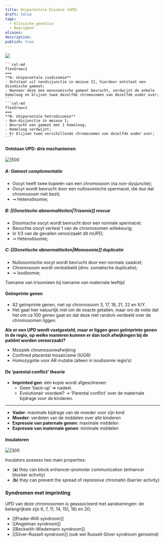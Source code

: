 ```yaml
---
title: Uniparentale Disomie (UPD)
draft: false
tags:
  - Klinische_genetica
  - Begrippen
aliases: 
description: 
publish: true
---
```



![](https://i.imgur.com/mpisxBD.png)

````col
```col-md
flexGrow=1
===
**A: Uniparentale isodisomie**
- Ontstaat uit nondisjunctie in meiose II, hierdoor ontstaat een disomische gameet;
- Wanneer deze een monosomische gameet bevrucht, verdwijnt de enkele homoloog en blijven twee dezelfde chromosomen van dezelfde ouder over;
```
```col-md
flexGrow=1
===
**B: Uniparentale hetrodisomie**
- Non-disjunctie in meiose I;
- Bevrucht een gameet met 1 homoloog;
- Homoloog verdwijnt;
- Er blijven twee verschillende chromosomen van dezelfde ouder over;
```
````

#### Ontstaan UPD: drie mechanismen
![|500](https://i.imgur.com/CvTKPKY.jpg)
##### A: Gameet complementatie
- Oocyt heeft twee kopieën van een chromosoom (na non-dysjunctie);
- Oocyt wordt bevrucht door een nullosomische spermacel, die dus dat chromosoom niet bezit;
- ➞  Heterodisomie;

##### B: [[Genetische abnormaliteiten|Trisomie]] rescue
- Disomische oocyt wordt bevrucht door een normale spermacel;
- Bevuchte oocyt verliest 1 van de chromosomen willekeurig;
- In 1/3 van de gevallen veroorzaakt dit mUPD;
- ➞ Heterodisomie;

##### C: [[Genetische abnormaliteiten|Monosomie]] duplicatie
- Nullosomische oocyt wordt bevrucht door een normale zaadcel;
- Chromosoom wordt verdubbeld (dmv. somatische duplicatie);
- ➞ Isodisomie;

Toename van trisomieen bij toename van maternale leeftijd

#### Geïmprinte genen
- 82 geïmprinte genen, niet op chromosoom 3, 17, 18, 21, 22 en X/Y. 
- Het gaat hier natuurlijk niet om de exacte getallen, maar om de notie dat het om ca 100 genen gaat en dat deze niet random verdeeld over de chromosomen liggen.

**Als er een UPD wordt vastgesteld, maar er liggen geen geïmprinte genen in de regio, op welke manieren kunnen er dan toch afwijkingen bij de patiënt worden veroorzaakt?**
- Mozaiek chromosoomafwijking
- Confined placental mosaicisme (IUGR)
- Homozygotie voor AR mutatie (alleen in isodisomie regio’s)

#### De ‘parental conflict’ theorie
- **Imprinted gen**: één kopie wordt afgeschreven:
	- Geen ‘back-up’ => nadeel.
	- Evolutionair voordeel? → ‘Parental conflict’ over de maternale bijdrage voor de kinderen.

---
- **Vader**: maximale bijdrage van de moeder voor zijn kind
- **Moeder**: verdelen van de middelen over alle kinderen
- **Expressie van paternale genen**: maximale middelen
- **Expressie van maternale genen**: minimale middelen

#### Insulatoren
![|300](https://i.imgur.com/TK2IAVM.png)

Insulators possess two main properties: 
- (**a**) they can block enhancer–promoter communication (enhancer blocker activity)
- (**b**) they can prevent the spread of repressive chromatin (barrier activity)

### Syndromen met imprinting
UPD van deze chromosomen is geassocieerd met aandoeningen: de belangrijkste zijn 6, 7, 11, 14, 15(, 16) en 20;

- [[Prader-Willi syndroom]]
- [[Angelman syndroom]]
- [[Beckwith-Wiedemann syndroom]]
- [[Silver-Russell syndroom]] (ook wel Russell-Silver syndroom genoemd)
